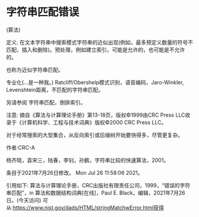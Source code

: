 # 字符串匹配错误


(算法)



定义:
在文本字符串中搜索模式字符串的近似出现(例如，最多预定义数量的符号不匹配、插入和删除)。预处理，例如建立索引，可能是允许的，也可能是不允许的。



也称为近似字符串匹配。



专业化(…是一种我。)
Ratcliff/Obershelp模式识别，语音编码，Jaro-Winkler, Levenshtein距离，不匹配的字符串匹配。



另请参阅
字符串匹配，倒排索引。



注意:
摘自《算法与计算理论手册》第13-18页，版权©1999由CRC Press LLC收录于《计算机科学、工程与技术词典》版权©2000 CRC Press LLC。

对于经常搜索的大型集合，从反向索引或后缀树开始要快得多，尽管更复杂。


作者:CRC-A


杨齐晓，袁宋三，陆春，李钊，孙鹏，字符串比较的快速算法，2001。








条目于2021年7月26日修改。
Mon Jul 26 11:58:06 2021。



引用如下:
算法与计算理论手册，CRC出版社有限责任公司，1999，“错误的字符串匹配”，in
算法和数据结构词典[在线]，Paul E. Black，编辑，2021年7月26日。(今天访问)
可从:https://www.nist.gov/dads/HTML/stringMatchwError.html获得